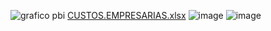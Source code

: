 ![grafico pbi](https://github.com/dzNN13/INFORM-TICA_GPI/assets/163065808/04167722-1dc2-4647-a927-e6b3b0a936aa)
[CUSTOS.EMPRESARIAS.xlsx](https://github.com/dzNN13/INFORM-TICA_GPI/files/15083760/CUSTOS.EMPRESARIAS.xlsx)
![image](https://github.com/dzNN13/INFORM-TICA_GPI/assets/163065808/3013cdbb-7f48-4988-83b5-0df524de452a)
![image](https://github.com/dzNN13/INFORM-TICA_GPI/assets/163065808/96220c15-1db6-47ae-a22e-97e3357f819d)
